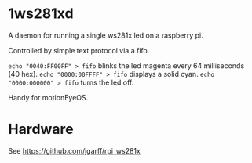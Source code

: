 1ws281xd
========

A daemon for running a single ws281x led on a raspberry pi.

Controlled by simple text protocol via a fifo.

`echo "0040:FF00FF" > fifo` blinks the led magenta every 64 milliseconds (40 hex).
`echo "0000:00FFFF" > fifo` displays a solid cyan.
`echo "0000:000000" > fifo` turns the led off.

Handy for motionEyeOS.

Hardware
========

See https://github.com/jgarff/rpi_ws281x
